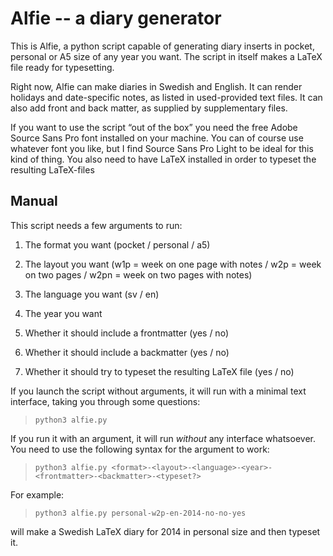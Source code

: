 # Alfie -- a diary generator

This is Alfie, a python script capable of generating diary inserts in pocket, personal or A5 size of any year you want. The script in itself makes a LaTeX file ready for typesetting.

Right now, Alfie can make diaries in Swedish and English. It can render holidays and date-specific notes, as listed in used-provided text files. It can also add front and back matter, as supplied by supplementary files.

If you want to use the script “out of the box” you need the free Adobe Source Sans Pro font installed on your machine. You can of course use whatever font you like, but I find Source Sans Pro Light to be ideal for this kind of thing. You also need to have LaTeX installed in order to typeset the resulting LaTeX-files

## Manual

This script needs a few arguments to run:

1. The format you want (pocket / personal / a5)

2. The layout you want (w1p = week on one page with notes / w2p = week on two pages / w2pn = week on two pages with notes)

3. The language you want (sv / en)

4. The year you want

5. Whether it should include a frontmatter (yes / no)

6. Whether it should include a backmatter (yes / no)

7. Whether it should try to typeset the resulting LaTeX file (yes / no)

If you launch the script without arguments, it will run with a minimal text interface, taking you through some questions:

> `python3 alfie.py`

If you run it with an argument, it will run *without* any interface whatsoever. You need to use the following syntax for the argument to work:
    
> `python3 alfie.py <format>-<layout>-<language>-<year>-<frontmatter>-<backmatter>-<typeset?>`

For example:

> `python3 alfie.py personal-w2p-en-2014-no-no-yes`

will make a Swedish LaTeX diary for 2014 in personal size and then typeset it.

